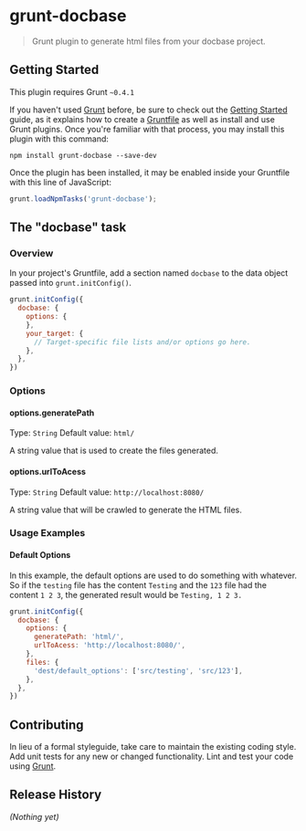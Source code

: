 # grunt-docbase

> Grunt plugin to generate html files from your docbase project.

## Getting Started
This plugin requires Grunt `~0.4.1`

If you haven't used [Grunt](http://gruntjs.com/) before, be sure to check out the [Getting Started](http://gruntjs.com/getting-started) guide, as it explains how to create a [Gruntfile](http://gruntjs.com/sample-gruntfile) as well as install and use Grunt plugins. Once you're familiar with that process, you may install this plugin with this command:

```shell
npm install grunt-docbase --save-dev
```

Once the plugin has been installed, it may be enabled inside your Gruntfile with this line of JavaScript:

```js
grunt.loadNpmTasks('grunt-docbase');
```

## The "docbase" task

### Overview
In your project's Gruntfile, add a section named `docbase` to the data object passed into `grunt.initConfig()`.

```js
grunt.initConfig({
  docbase: {
    options: {
    },
    your_target: {
      // Target-specific file lists and/or options go here.
    },
  },
})
```

### Options

#### options.generatePath
Type: `String`
Default value: `html/`

A string value that is used to create the files generated.

#### options.urlToAcess
Type: `String`
Default value: `http://localhost:8080/`

A string value that will be crawled to generate the HTML files.

### Usage Examples

#### Default Options
In this example, the default options are used to do something with whatever. So if the `testing` file has the content `Testing` and the `123` file had the content `1 2 3`, the generated result would be `Testing, 1 2 3.`

```js
grunt.initConfig({
  docbase: {
    options: {
      generatePath: 'html/',
      urlToAcess: 'http://localhost:8080/',
    },
    files: {
      'dest/default_options': ['src/testing', 'src/123'],
    },
  },
})
```


## Contributing
In lieu of a formal styleguide, take care to maintain the existing coding style. Add unit tests for any new or changed functionality. Lint and test your code using [Grunt](http://gruntjs.com/).

## Release History
_(Nothing yet)_
